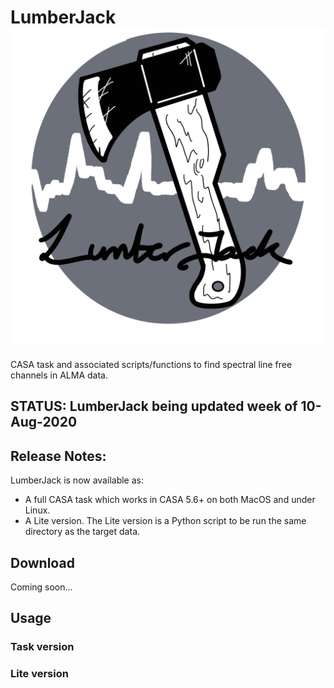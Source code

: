 # LumberJack ![LJ Logo](figures/LJ_logo.png)
CASA task and associated scripts/functions to find spectral line free channels in ALMA data.

## STATUS: LumberJack being updated week of 10-Aug-2020

## Release Notes:
LumberJack is now available as:
 - A full CASA task which works in CASA 5.6+ on both MacOS and under Linux.
 - A Lite version. The Lite version is a Python script to be run the same directory as the target data.
 
 ## Download
 Coming soon...
 
 ## Usage
 ### Task version
 
 
 ### Lite version
